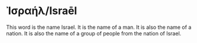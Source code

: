 # Ἰσραήλ/Israēl
This word is the name Israel. It is the name of a man. It is also the name of a nation. It is also the name of a group of people from the nation of Israel.
